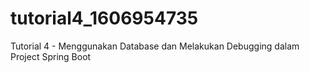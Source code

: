 # tutorial4_1606954735
Tutorial 4 - Menggunakan Database dan Melakukan Debugging dalam Project Spring Boot
